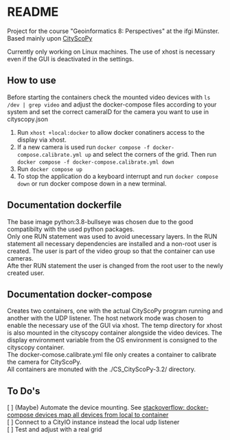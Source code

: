 # README

Project for the course "Geoinformatics 8: Perspectives" at the ifgi Münster.
Based mainly upon [CityScoPy](https://github.com/CityScope/CS_CityScoPy)

Currently only working on Linux machines. The use of xhost is necessary even if the GUI is deactivated in the settings.

## How to use
Before starting the containers check the mounted video devices with `ls /dev | grep video` and adjust the docker-compose files according to your system and set the correct cameraID for the camera you want to use in cityscopy.json  

1. Run `xhost +local:docker` to allow docker conatiners access to the display via xhost.
2. If a new camera is used run `docker compose -f docker-compose.calibrate.yml up` and select the corners of the grid. Then run `docker compose -f docker-compose.calibrate.yml down`
3. Run `docker compose up`
4. To stop the application do a keyboard interrupt and run `docker compose down` or run docker compose down in a new terminal.


## Documentation dockerfile
The base image python:3.8-bullseye was chosen due to the good compatibilty with the used python packages.  
Only one RUN statement was used to avoid unecessary layers. In the RUN statement all necessary dependencies are installed and a non-root user is created. The user is part of the video group so that the container can use cameras.  
Afte ther RUN statement the user is changed from the root user to the newly created user.

## Documentation docker-compose 
Creates two containers, one with the actual CityScoPy program running and another with the UDP listener. The host network mode was chosen to enable the necessary use of the GUI via xhost. The temp directory for xhost is also mounted in the cityscopy container alongside the video devices. The display environment variable from the OS environment is consigned to the cityscopy container.  
The docker-comose.calibrate.yml file only creates a container to calibrate the camera for CityScoPy.  
All containers are monuted with the ./CS_CityScoPy-3.2/ directory.

## To Do's

[ ] (Maybe) Automate the device mounting. See [stackoverflow: docker-compose devices map all devices from local to container](https://stackoverflow.com/questions/73339141/docker-compose-devices-map-all-devices-from-local-to-container)  
[ ] Connect to a CityIO instance instead the local udp listener   
[ ] Test and adjust with a real grid  